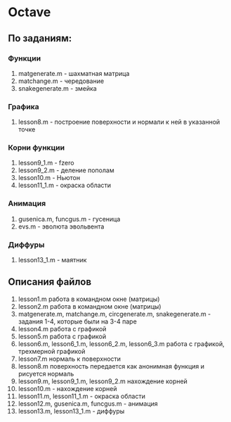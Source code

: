 # Octave
## По заданиям: 
### Функции
1. matgenerate.m - шахматная матрица
2.  matchange.m - чередование
3.  snakegenerate.m - змейка
### Графика
1. lesson8.m - построение поверхности и нормали к ней в указанной точке

### Корни функции
1. lesson9_1.m - fzero
2. lesson9_2.m - деление пополам
3. lesson10.m - Ньютон
4. lesson11_1.m - окраска области

### Анимация
1. gusenica.m, funcgus.m - гусеница
2. evs.m - эволюта эвольвента

### Диффуры
1. lesson13_1.m - маятник

## Описания файлов
1. lesson1.m работа в командном окне (матрицы)
2. lesson2.m работа в командном окне (матрицы)
3. matgenerate.m, matchange.m, circgenerate.m, snakegenerate.m - задания 1-4, которые были на 3-4 паре
4. lesson4.m работа с графикой
5. lesson5.m работа с графикой
6. lesson6.m, lesson6_1.m, lesson6_2.m, lesson6_3.m  работа с графикой, трехмерной графикой
7. lesson7.m нормаль к поверхности
8. lesson8.m поверхность передается как анонимная функция и рисуется нормаль
9. lesson9.m, lesson9_1.m, lesson9_2.m нахождение корней 
10. lesson10.m - нахождение корней
11. lesson11.m, lesson11_1.m - окраска области
12. lesson12.m, gusenica.m, funcgus.m - анимация
13. lesson13.m, lesson13_1.m - диффуры

